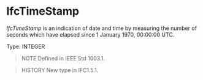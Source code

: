 # IfcTimeStamp

_IfcTimeStamp_ is an indication of date and time by measuring the number of seconds which have elapsed since 1 January 1970, 00:00:00 UTC.
<!-- end of short definition -->


Type: INTEGER

> NOTE Defined in IEEE Std 1003.1.

> HISTORY New type in IFC1.5.1.
